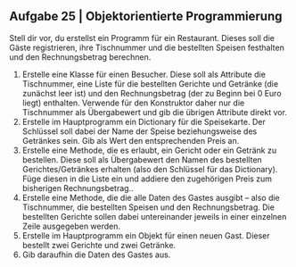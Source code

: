 ## Aufgabe 25 | Objektorientierte Programmierung

Stell dir vor, du erstellst ein Programm für ein Restaurant. Dieses soll die Gäste registrieren, ihre
Tischnummer und die bestellten Speisen festhalten und den Rechnungsbetrag berechnen.

1) Erstelle eine Klasse für einen Besucher. Diese soll als Attribute die Tischnummer, eine Liste für
   die bestellten Gerichte und Getränke (die zunächst leer ist) und den Rechnungsbetrag (der zu
   Beginn bei 0 Euro liegt) enthalten. Verwende für den Konstruktor daher nur die Tischnummer als
   Übergabewert und gib die übrigen Attribute direkt vor.
2) Erstelle im Hauptprogramm ein Dictionary für die Speisekarte. Der Schlüssel soll dabei der
   Name der Speise beziehungsweise des Getränkes sein. Gib als Wert den entsprechenden Preis
   an.
3) Erstelle eine Methode, die es erlaubt, ein Gericht oder ein Getränk zu bestellen. Diese soll als
   Übergabewert den Namen des bestellten Gerichtes/Getränkes erhalten (also den Schlüssel für
   das Dictionary). Füge diesen in die Liste ein und addiere den zugehörigen Preis zum bisherigen
   Rechnungsbetrag..
4) Erstelle eine Methode, die die alle Daten des Gastes ausgibt – also die Tischnummer, die
   bestellten Speisen und den Rechnungsbetrag. Die bestellten Gerichte sollen dabei
   untereinander jeweils in einer einzelnen Zeile ausgegeben werden.
5) Erstelle im Hauptprogramm ein Objekt für einen neuen Gast. Dieser bestellt zwei Gerichte und
   zwei Getränke.
6) Gib daraufhin die Daten des Gastes aus. 